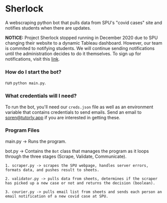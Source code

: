 # Sherlock
A webscraping python bot that pulls data from SPU's "covid cases" site and notifies students when there are updates.

**NOTICE:** Project Sherlock stopped running in December 2020 due to SPU changing their website to a dynamic Tableau dashboard. However, our team is commited to notifying students. We will continue sending notifications until the administration decides to do it themselves. To sign up for notifications, visit this [link](https://tutorly.com/covid).

### How do I start the bot?
run `python main.py`.

### What credentials will I need?
To run the bot, you'll need our `creds.json` file as well as an environment variable that contains credentials to send emails. Send an email to soren@tutorly.app if you are interested in getting these.

### Program Files
main.py -> Runs the program.

bot.py -> Contains the `Bot` class that manages the program as it loops through the three stages (Scrape, Validate, Communicate).

    1. scraper.py -> scrapes the SPU webpage, handles server errors, formats data, and pushes result to sheets.
    
    2. validator.py -> pulls data from sheets, determines if the scraper has picked up a new case or not and returns the decision (boolean).
    
    3. courier.py -> pulls email list from sheets and sends each person an email notification of a new covid case at SPU.
